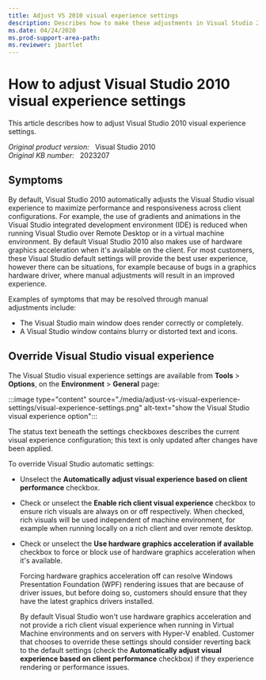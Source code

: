 ```yaml
---
title: Adjust VS 2010 visual experience settings
description: Describes how to make these adjustments in Visual Studio 2010.
ms.date: 04/24/2020
ms.prod-support-area-path: 
ms.reviewer: jbartlet
---
```

# How to adjust Visual Studio 2010 visual experience settings

This article describes how to adjust Visual Studio 2010 visual experience settings.

_Original product version:_ &nbsp; Visual Studio 2010  
_Original KB number:_ &nbsp; 2023207

## Symptoms

By default, Visual Studio 2010 automatically adjusts the Visual Studio visual experience to maximize performance and responsiveness across client configurations. For example, the use of gradients and animations in the Visual Studio integrated development environment (IDE) is reduced when running Visual Studio over Remote Desktop or in a virtual machine environment. By default Visual Studio 2010 also makes use of hardware graphics acceleration when it's available on the client. For most customers, these Visual Studio default settings will provide the best user experience, however there can be situations, for example because of bugs in a graphics hardware driver, where manual adjustments will result in an improved experience.

Examples of symptoms that may be resolved through manual adjustments include:

- The Visual Studio main window does render correctly or completely.
- A Visual Studio window contains blurry or distorted text and icons.

## Override Visual Studio visual experience

The Visual Studio visual experience settings are available from **Tools** > **Options**, on the **Environment** > **General** page:

:::image type="content" source="./media/adjust-vs-visual-experience-settings/visual-experience-settings.png" alt-text="show the Visual Studio visual experience option":::

The status text beneath the settings checkboxes describes the current visual experience configuration; this text is only updated after changes have been applied.

To override Visual Studio automatic settings:

- Unselect the **Automatically adjust visual experience based on client performance** checkbox.
- Check or unselect the **Enable rich client visual experience** checkbox to ensure rich visuals are always on or off respectively. When checked, rich visuals will be used independent of machine environment, for example when running locally on a rich client and over remote desktop.
- Check or unselect the **Use hardware graphics acceleration if available** checkbox to force or block use of hardware graphics acceleration when it's available.

    Forcing hardware graphics acceleration off can resolve Windows Presentation Foundation (WPF) rendering issues that are because of driver issues, but before doing so, customers should ensure that they have the latest graphics drivers installed.

    By default Visual Studio won't use hardware graphics acceleration and not provide a rich client visual experience when running in Virtual Machine environments and on servers with Hyper-V enabled. Customer that chooses to override these settings should consider reverting back to the default settings (check the **Automatically adjust visual experience based on client performance** checkbox) if they experience rendering or performance issues.

